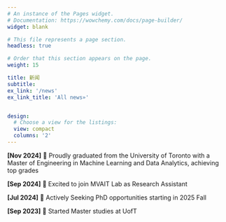 ```yaml
---
# An instance of the Pages widget.
# Documentation: https://wowchemy.com/docs/page-builder/
widget: blank

# This file represents a page section.
headless: true

# Order that this section appears on the page.
weight: 15

title: 新闻
subtitle:
ex_link: '/news'  
ex_link_title: 'All news»'  


design:
  # Choose a view for the listings:
  view: compact
  columns: '2'
---
```


**[Nov 2024]** 🎉 Proudly graduated from the University of Toronto with a Master of Engineering in Machine Learning and Data Analytics, achieving top grades

**[Sep 2024]** 🙌 Excited to join MVAIT Lab as Research Assistant

**[Jul 2024]** 🔎 Actively Seeking PhD opportunities starting in 2025 Fall

**[Sep 2023]** 🏫 Started Master studies at UofT
